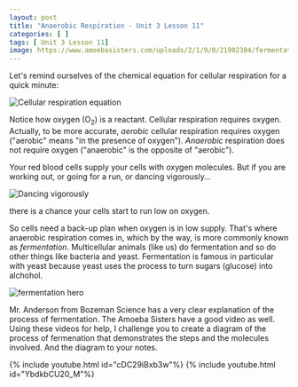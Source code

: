 ```yaml
---
layout: post
title: "Anaerobic Respiration - Unit 3 Lesson 11"
categories: [ ]
tags: [ Unit 3 Lesson 11]
image: https://www.amoebasisters.com/uploads/2/1/9/0/21902384/fermentation-hero_orig.png
---
```

Let's remind ourselves of the chemical equation for cellular respiration for a quick minute:

![Cellular respiration equation](https://lh4.googleusercontent.com/-4eMrAce6PWY/VCtmvYFzrBI/AAAAAAAAma8/sMk9OHavwUA/s1600/Screen%2520Shot%25202014-09-30%2520at%25201.13.44%2520PM.png)

Notice how oxygen (O<sub>2</sub>) is a reactant. Cellular respiration requires oxygen. Actually, to be more accurate, *aerobic* cellular respiration requires oxygen ("aerobic" means "in the presence of oxygen"). *Anaerobic* respiration does not require oxygen ("anaerobic" is the opposite of "aerobic").

Your red blood cells supply your cells with oxygen molecules. But if you are working out, or going for a run, or dancing vigorously...

![Dancing vigorously](https://media.giphy.com/media/JJGUejl0pLcRy/giphy.gif)

there is a chance your cells start to run low on oxygen.

So cells need a back-up plan when oxygen is in low supply. That's where anaerobic respiration comes in, which by the way, is more commonly known as *fermentation*. Multicellular animals (like us) do fermentation and so do other things like bacteria and yeast. Fermentation is famous in particular with yeast because yeast uses the process to turn sugars (glucose) into alchohol.

![fermentation hero](https://www.amoebasisters.com/uploads/2/1/9/0/21902384/fermentation-hero_orig.png)

Mr. Anderson from Bozeman Science has a very clear explanation of the process of fermentation. The Amoeba Sisters have a good video as well. Using these videos for help, I challenge you to create a diagram of the process of fermenation that demonstrates the steps and the molecules involved. And the diagram to your notes.

{% include youtube.html id="cDC29iBxb3w"%}
{% include youtube.html id="YbdkbCU20_M"%}